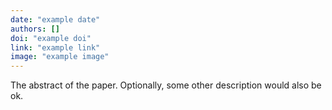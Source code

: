 ```yaml
---
date: "example date"
authors: []
doi: "example doi"
link: "example link"
image: "example image"
---
```


The abstract of the paper. Optionally, some other description would also be ok.